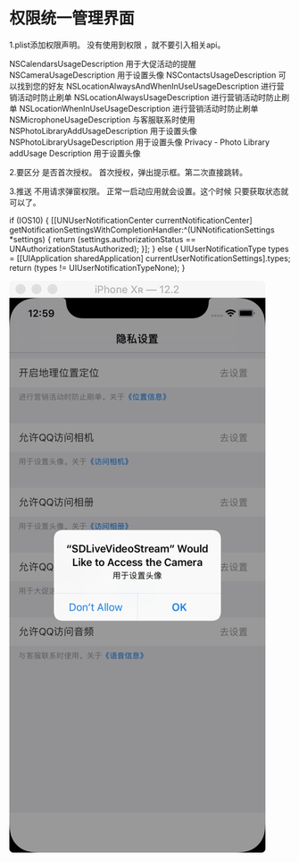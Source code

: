 # 权限统一管理界面

1.plist添加权限声明。 没有使用到权限 ，就不要引入相关api。

<key>NSCalendarsUsageDescription</key>
<string>用于大促活动的提醒</string>
<key>NSCameraUsageDescription</key>
<string>用于设置头像</string>
<key>NSContactsUsageDescription</key>
<string>可以找到您的好友</string>
<key>NSLocationAlwaysAndWhenInUseUsageDescription</key>
<string>进行营销活动时防止刷单</string>
<key>NSLocationAlwaysUsageDescription</key>
<string>进行营销活动时防止刷单</string>
<key>NSLocationWhenInUseUsageDescription</key>
<string>进行营销活动时防止刷单</string>
<key>NSMicrophoneUsageDescription</key>
<string>与客服联系时使用</string>
<key>NSPhotoLibraryAddUsageDescription</key>
<string>用于设置头像</string>
<key>NSPhotoLibraryUsageDescription</key>
<string>用于设置头像</string>
<key>Privacy - Photo Library addUsage Description</key>
<string>用于设置头像</string>


2.要区分 是否首次授权。
首次授权，弹出提示框。第二次直接跳转。

3.推送 不用请求弹窗权限。
正常一启动应用就会设置。这个时候 只要获取状态就可以了。

if (IOS10) {
[[UNUserNotificationCenter currentNotificationCenter] getNotificationSettingsWithCompletionHandler:^(UNNotificationSettings *settings) {
return (settings.authorizationStatus == UNAuthorizationStatusAuthorized);
}];
} else {
UIUserNotificationType types = [[UIApplication sharedApplication] currentUserNotificationSettings].types;
return  (types != UIUserNotificationTypeNone);
}




![image](https://github.com/suzhiqiu/PermissionManager/blob/master/SDLiveVideoStream/%E6%9D%83%E9%99%90%E6%88%AA%E5%9B%BE.jpg)
